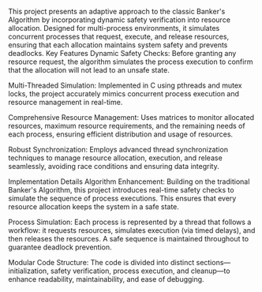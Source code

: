 This project presents an adaptive approach to the classic Banker's Algorithm by incorporating dynamic safety verification into resource allocation. Designed for multi-process environments, it simulates concurrent processes that request, execute, and release resources, ensuring that each allocation maintains system safety and prevents deadlocks.
Key Features
Dynamic Safety Checks:
Before granting any resource request, the algorithm simulates the process execution to confirm that the allocation will not lead to an unsafe state.

Multi-Threaded Simulation:
Implemented in C using pthreads and mutex locks, the project accurately mimics concurrent process execution and resource management in real-time.

Comprehensive Resource Management:
Uses matrices to monitor allocated resources, maximum resource requirements, and the remaining needs of each process, ensuring efficient distribution and usage of resources.

Robust Synchronization:
Employs advanced thread synchronization techniques to manage resource allocation, execution, and release seamlessly, avoiding race conditions and ensuring data integrity.

Implementation Details
Algorithm Enhancement:
Building on the traditional Banker's Algorithm, this project introduces real-time safety checks to simulate the sequence of process executions. This ensures that every resource allocation keeps the system in a safe state.

Process Simulation:
Each process is represented by a thread that follows a workflow: it requests resources, simulates execution (via timed delays), and then releases the resources. A safe sequence is maintained throughout to guarantee deadlock prevention.

Modular Code Structure:
The code is divided into distinct sections—initialization, safety verification, process execution, and cleanup—to enhance readability, maintainability, and ease of debugging.
